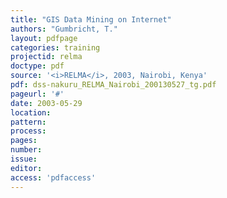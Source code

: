 ```yaml
---
title: "GIS Data Mining on Internet"
authors: "Gumbricht, T."
layout: pdfpage
categories: training
projectid: relma
doctype: pdf
source: '<i>RELMA</i>, 2003, Nairobi, Kenya'
pdf: dss-nakuru_RELMA_Nairobi_200130527_tg.pdf
pageurl: '#'
date: 2003-05-29
location:
pattern:
process:
pages:
number:
issue:
editor:
access: 'pdfaccess'
---
```

